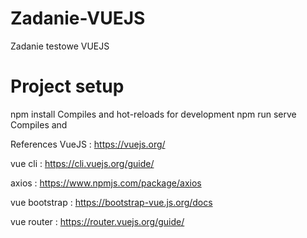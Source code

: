 # Zadanie-VUEJS
Zadanie testowe VUEJS

# Project setup
npm install
Compiles and hot-reloads for development
npm run serve
Compiles and

References
VueJS : https://vuejs.org/

vue cli : https://cli.vuejs.org/guide/

axios : https://www.npmjs.com/package/axios

vue bootstrap : https://bootstrap-vue.js.org/docs

vue router : https://router.vuejs.org/guide/
